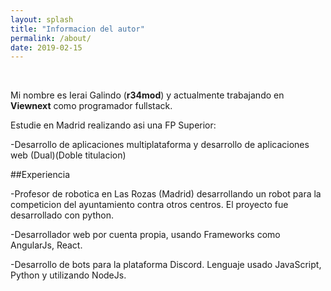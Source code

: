 ```yaml
---
layout: splash
title: "Informacion del autor"
permalink: /about/
date: 2019-02-15
---
```


<br>

Mi nombre es Ierai Galindo (**r34mod**) y actualmente trabajando en **Viewnext** como programador fullstack.

Estudie en Madrid realizando asi una FP Superior:

-Desarrollo de aplicaciones multiplataforma y desarrollo de aplicaciones web (Dual)(Doble titulacion)

##Experiencia

-Profesor de robotica en Las Rozas (Madrid) desarrollando un robot para la competicion del ayuntamiento contra otros centros.
  El proyecto fue desarrollado con python.

-Desarrollador web por cuenta propia, usando Frameworks como AngularJs, React.

-Desarrollo de bots para la plataforma Discord. 
  Lenguaje usado JavaScript, Python y utilizando NodeJs.
  
 

